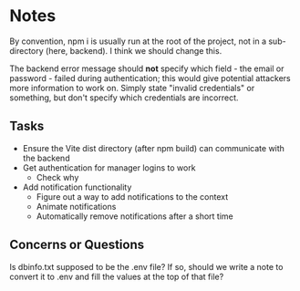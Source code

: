 # Notes

By convention, npm i is usually run at the root of the project, not in a sub-directory (here, backend). I think we should change this.

The backend error message should **not** specify which field - the email or password - failed during authentication; this would give potential attackers more information to work on. Simply state "invalid credentials" or something, but don't specify which credentials are incorrect.

## Tasks

- Ensure the Vite dist directory (after npm build) can communicate with the backend
- Get authentication for manager logins to work
  - Check why 
- Add notification functionality
  - Figure out a way to add notifications to the context
  - Animate notifications
  - Automatically remove notifications after a short time

## Concerns or Questions

Is dbinfo.txt supposed to be the .env file? If so, should we write a note to convert it to .env and fill the values at the top of that file?
